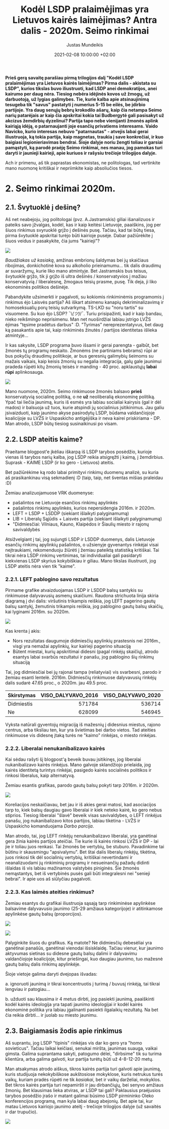 ﻿---
title: "Kodėl LSDP pralaimėjimas yra Lietuvos kairės laimėjimas? Antra dalis - 2020m. Seimo rinkimai"
date: 2021-02-08 10:00:00 +02:00
author: Justas Mundeikis
layout: post
comments: true
citation: true
image:  /assets/2021/02/08/ban.jpeg
thumbnail: /assets/2021/02/08/thumb.ban.jpeg
categories:
  - Politika
tags:
  - LSDP
  - Kairioji politika

---

**Prieš gerą savaitę parašiau pirmą trilogijos dalį "Kodėl LSDP pralaimėjimas yra Lietuvos kairės laimėjimas? Pirma dalis - akistata su LSDP", kurios tikslas buvo iliustruoti, kad LSDP anei demokratijos, anei kairumo per daug nėra. Tiesiog nebėra idėjinės kovos už žmogų, už darbuotoją, už lygias galimybes. Tie, kurie kalba apie atsinaujinimą tesugeba tik "savus" pastatyti į numerius 5-15 be eilės, be įdirbio partijoje. Yra daug senųjų bebrų krokodilo ašarų, kaip čia netampa Seimo narių patarėjais ar kaip čia apskritai kokia tai Budbergytė gali pasisakyt už akcizus žemdirbių dyzelinui? Partija tapo nebe vienijanti žmonės aplink kairiąją idėją, o patarnaujanti joje esančių privatiems interesams. Vaido Navicko, kurio interesas nebuvo "patarnautas" - atvejis labai gerai iliustruoja, ką tokia partija, kaip magnetas, traukia į save konkrečiai, ir kuo baigiasi legionieriavimas bendrai. Šioje dalyje noriu žengti toliau ir garsiai pamąstyti, ką parodė praėję Seimo rinkimai, nes manau, jog pamokas turi daryti ir jaunieji kairieji, apie kuriuos ir rašysiu trečioje trilogijos dalyje.**<!--more-->

Ach ir primenu, aš tik paprastas ekonomistas, ne politologas, tad vertinkite mano nuomonę kritiškai ir nepriimkite kaip absoliučios tiesos.

# 2. Seimo rinkimai 2020m.

## 2.1. Švytuoklė į dešinę?

Aš net neabejoju, jog politologai (pvz. A.Jastramskis) giliai išanalizuos ir pateiks savo įžvalgas, kodėl, kas ir kaip keitėsi Lietuvoje, paaiškins, jog per šiuos rinkimus svyruoklė grįžo į dešinės pusę. Tačiau, kad tai būtų tiesa, pirma švytuoklė apskritai turėjo būti kairioje pusėje. Dabar pažiūrėkite į šiuos veidus ir pasakykite, čia jums "kairieji"?

![](/assets/2021/02/08/trio.jpeg)

*Baudžiakas už kasiaką*, amžinas embrionų šaldymas bei jų skaičiaus ribojimas, donkichotinė kova su alkoholio prieinamumu... tik dalis draudimų ar suvaržymų, kurie liko mano atmintyje. Bet Jastramskis bus teisus, švytuoklė grįžo, tik ji grįžo iš ultra dešinės / konservatyvios į mažiau konservatyvią / liberalesnę, žmogaus teisių prasme, pusę. Tik deja, ji liko ekonominės politikos dešinėje.

Pabandykite užsimerkti ir pagalvoti, su kokiomis rinkiminėmis programomis į rinkimus ėjo Laisvės partija? Aš iškart atsimenu kanapių dekriminalizavimą ir homoseksualių porų teisių sutvarkymą. TS-LKD su "noru tartis" su visuomene. Su kuo ėjo LSDP? ¯\\_(ツ)_/¯. Turiu prisipažinti, kad ir kaip bandau, nieko reikšmingo neprisimenu. Man net nuoširdžiai labiau įstrigo LVŽS ėjimas "tęsime pradėtus darbus" :D. "Tyrimas" nereprezentatyvus, bet daug ką pasakantis apie tai, kaip rinkiminės žinutės / partijos identitetas išlieka atmintyje...


Ir kas sakysite, LSDP programa buvo išsami ir gerai parengta - galbūt, bet žmonės tų programų neskaito. Žmonėms (ne partiniams bebrams) rūpi ar bus pokyčių draudimų politikoje, ar bus geresnių galimybių šeimoms su mažais vaikais, kaip keisis žmonių su negalia integracija, galų gale jaunimui pradeda rūpėti kitų žmonių teisės ir manding - 40 proc. apklaustųjų **labai rūpi** aplinkosauga.

![](/assets/2021/02/08/aplinkosauga.png)

Mano nuomone, 2020m. Seimo rinkimuose žmonės balsavo **prieš** konservatyvią socialinę politiką, o ne **už** neoliberalią ekonominę politiką. Ypač tai liečia jaunimą, kuris iš esmės yra labiau socialiai kairysis (gal ir dėl mados) ir balsuoja už tuos, kurie atspindi jų socialinius įsitikinimus.
Jau galiu įsivaizduoti, kaip jaunimo akyse pasirodytų LSDP, būdama valdančiojoje koalicijoje su LVŽS ir Uspaskicho antigėjiška ir neva kairei priskiriama - DP. Man atrodo, LSDP būtų tiesiog susinaikinusi po visam.


## 2.2. LSDP ateitis kaime?

Praeitame blogpost'e įkėliau iškarpą iš LSDP tarybos posėdžio, kurioje vienas iš tarybos narių kalba, jog LSDP reikia atsigręžti į kaimą, į žemdirbius. Suprask - KAIME LSDP (ir ko gero - Lietuvos) ateitis.

Bet pažiūrėkime ką rodo labai primityvi rinkimų duomenų analizė, su kuria aš prasikankinau visą sekmadienį :D (taip, taip, net šventas mišias praleidau :D)

Žemiau analizuojamuose VRK duomenyse:

* pašalintos ne Lietuvoje esančios rinkimų apylinkės
* pašalintos rinkimų apylinkės, kurios nepersidengia 2016m. ir 2020m.
* LEFT = LSDP + LSDDP (siekiant išlaikyti palyginamumą)
* LIB = Liberalų Sąjūdis + Laisvės partija  (siekiant išlaikyti palyginamumą)
* "Didmiesčiai: Vilniaus, Kauno, Klaipėdos ir Šiaulių miesto ir rajonų savivaldybės

Atsižvelgiant į tai, jog sujungti LSDP ir LSDDP duomenys, dalis Lietuvoje esančių rinkimų apylinkių pašalintos, o užsienyje gyvenantys rinkėjai visai neįtraukiami, rekomenduoju žiūrėti į žemiau pateiktą statistiką kritiškai. Tai tikrai nėra LSDP rinkimų vertinimas, tai individualiai gali pasidaryti kiekvienas LSDP skyrius kokybiškiau ir giliau. Mano tikslas iliustruoti, jog LSDP ateitis nėra vien tik "kaime".

### 2.2.1. LEFT pablogino savo rezultatus

Pirmame grafike atvaizduojamas LSDP ir LSDDP balsų santykis su rinkimuose dalyvavusių asmenų skaičiumi. Raudona strichuota linija skiria diagramą į dvi dalis: viršutinis trikampis reiškia, jog LEFT pagerino gautų balsų santykį, žemutinis trikampis reiškia, jog pablogino gautų balsų skaičių, kai lyginami 2016m. su 2020m.

![](/assets/2021/02/08/rinkimu_balsu_santykis.png)

Kas krenta į akis:

* Nors rezultatas daugumoje didmiesčių apylinkių prastesnis nei 2016m., visgi yra nemažai apylinkių, kur kairieji pagerino situaciją
* Būtent miestai, kurių apskritimai didesni (pagal rinkėjų skaičių), atrodo esantys labai svarbūs rezultatui ir panašu, jog pablogino šių rinkimų situaciją

Tai, jog didmiesčiai bei jų rajonai tampa (reliatyviai) vis svarbesni, parodo ir žemiau esanti lentelė. 2016m. Didmiesčių rinkimuose dalyvavusių rinkėjų dalis sudarė 47.65 proc., o 2020m. jau 49.5 proc.

|Skirstymas | VISO_DALYVAVO_2016| VISO_DALYVAVO_2020|
|:----------|------------------:|------------------:|
|Didmiestis |             571784|             536714|
|Ne         |             628099|             546945|

Vyksta natūrali gyventojų migraciją iš mažesnių į didesnius miestus, rajono centrus, arba tiksliau ten, kur yra švietimas bei darbo vietos. Tad ateities rinkimuose vis didesnę įtaką turės  ne "kaimo" rinkėjas, o miesto rinkėjas.

### 2.2.2. Liberalai nenukanibalizavo kairės

Kai sėdau rašyti šį blogpost'ą beveik buvau įsitikinęs, jog liberalai nukanibalizavo kairės rinkėjus. Mano galvoje sklandžiojo prielaida, jog kairės identitetą turintys rinkėjai, pasigedo kairės socialinės politikos ir rinkosi liberalus, kaip alternatyvą.

Žemiau esantis grafikas, parodo gautų balsų pokyti tarp 2016m. ir 2020m.

![](/assets/2021/02/08/rinkimu_balsai_lib_left_sav.png)

Koreliacijos neskaičiavau, bet jau ir iš akies gerai matosi, kad asociacijos tarp to, kiek balsų daugiau gavo liberalai ir kiek neteko kairė, ko gero nebus stiprios. Tiesiog liberalai "šlavė" beveik visas savivaldybes, o LEFT rinkėjus panašu, jog nukanibalizavo kitos partijos, labiau tikėtina - LVŽS ir Uspaskicho komanduojama *Darbo parcija*.

Man atrodo, tai, jog LEFT rinkėjų nenukanibalizavo liberalai, yra ganėtinai gera  žinia kairės partijos ateičiai. Tie kurie iš kairės rinkosi LVŽS ir DP - lai jie ir toliau juos renkasi. Tai žmonės be vertybių, be stuburo. Pavadinkime tai  būtinu ir skausmingu "apsivalymu".  Bet štai dalis liberalų rinkėjų, tikėtina, juos rinkosi tik dėl socialinių vertybių, kritiškai nevertindami ir neanalizuodami jų rinkiminių programų ir nesueinančių pažadų didinti išlaidas iš  vis labiau mažinamos valstybės piniginės. Šie žmonės nemąstantys, bet iš vertybinės pusės gali būti integralesni nei "senieji bebrai". Ir apie uos aš siūlyčiau pagalvoti.


### 2.2.3. Kas laimės ateities rinkimus?

Žemiau esantys du grafikai iliustruoja sąsają tarp rinkiminėse apylinkėse balsavime dalyvavusio jaunimo (25-29 amžiaus kategorijoje) ir atitinkamose apylinkėse gautų balsų (proporcijos).


![](/assets/2021/02/08/lib_aktyvumas_balsai.png)


![](/assets/2021/02/08/left_aktyvumas_balsai.png)

Palyginkite šiuos du grafikus. Ką matote? Ne didmiesčių debesėliai yra ganėtinai panašūs, ganėtinai vienodai išsisklaidę. Tačiau vienur, kur jaunimo aktyvumas sietinas su didesne gautų balsų dalimi ir dalyvavimu valdančiojoje koalicijoje, kitur priešingai, kuo daugiau jaunimo, tuo mažesnė gautų balsų dalis rinkimų apylinkėje.

Šioje vietoje galima daryti dvejopas išvadas:

a. ignoruoti jaunimą ir tikrai koncentruotis į turimą / buvusį rinkėją, tai tikrai lengviau ir patogiau...

b. užduoti sau klausima ir 4 metus dirbti, jog pasiekti jaunimą, paaiškinti kodėl kairės ideologija yra tapati jaunimo ideologijai ir kodėl kairės ekonominė politika yra labiau įgalinanti pasiekti ilgalaikių rezultatų. Na bet čia reikia dirbti... ir juolab su miesto jaunimu.

## 2.3. Baigiamasis žodis apie rinkimus

Aš suprantu, jog LSDP "tipinis" rinkėjas vis dar ko gero yra "homo sovieticus". Tačiau laikai keičiasi, senukai miršta, jaunimas suauga, vaikai gimsta. Galima suprantama sakyti, patogumo dėlei, "dirbsime" tik su turima klientūra, arba galima galvoti, kur partija turėtų būti už 4-8-12-20 metų.

Man atsakymas atrodo aiškus, tikros kairės partija turi galvoti apie jaunimą, kuris studijuoja nekokybiškose aukštosiose mokyklose, kuris netrukus turės vaikų, kuriam pradės rūpėti ne tik *kasiakai*, bet ir vaikų darželiai, mokyklos. Bet tikros kairės partija turi nepamiršti ir jau dirbančiųjų, bei senyvo amžiaus žmonių. Bet klausimas lieka atviras, ar LSDP tai gali? Paklausius praėjusios tarybos posėdžio įrašo ir matant galimai būsimo LSDP pirmininko Oleko konferencijos programą, man kyla labai daug abejonių. Bet apie tai, kur matau Lietuvos kairiojo jaunimo ateitį - trečioje trilogijos dalyje (už savaitės ir dar trupučio).


![](/assets/2021/02/08/olek.png)
